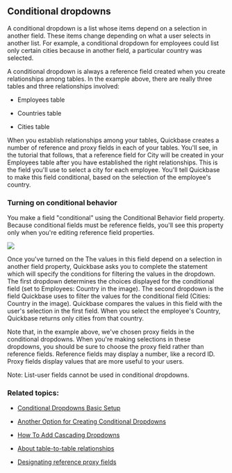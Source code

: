 ## Conditional dropdowns

A conditional dropdown is a list whose items depend on a selection in another field. These items change depending on what a user selects in another list. For example, a conditional dropdown for employees could list only certain cities because in another field, a particular country was selected.

A conditional dropdown is always a reference field created when you create relationships among tables. In the example above, there are really three tables and three relationships involved:

-   Employees table
    
-   Countries table
    
-   Cities table
    

When you establish relationships among your tables, Quickbase creates a number of reference and proxy fields in each of your tables. You'll see, in the tutorial that follows, that a reference field for City will be created in your Employees table after you have established the right relationships. This is the field you'll use to select a city for each employee. You'll tell Quickbase to make this field conditional, based on the selection of the employee's country.

### Turning on conditional behavior

You make a field "conditional" using the Conditional Behavior field property. Because conditional fields must be reference fields, you'll see this property only when you're editing reference field properties.

![](https://helpv2.quickbase.com/hc/article_attachments/4572812229652/conditionalbehavior.png)

Once you've turned on the The values in this field depend on a selection in another field property, Quickbase asks you to complete the statement which will specify the conditions for filtering the values in the dropdown. The first dropdown determines the choices displayed for the conditional field (set to Employees: Country in the image). The second dropdown is the field Quickbase uses to filter the values for the conditional field (Cities: Country in the image). Quickbase compares the values in this field with the user's selection in the first field. When you select the employee's Country, Quickbase returns only cities from that country.

Note that, in the example above, we've chosen proxy fields in the conditional dropdowns. When you're making selections in these dropdowns, you should be sure to choose the proxy field rather than reference fields. Reference fields may display a number, like a record ID. Proxy fields display values that are more useful to your users.

Note: List-user fields cannot be used in conditional dropdowns.

### Related topics:

-   [Conditional Dropdowns Basic Setup](https://helpv2.quickbase.com/hc/en-us/articles/4570293628436-Conditional-Dropdowns-Basic-Setup-)
    
-   [Another Option for Creating Conditional Dropdowns](https://helpv2.quickbase.com/hc/en-us/articles/4570400857620-Another-Option-for-Creating-Conditional-Dropdowns-)
    
-   [How To Add Cascading Dropdowns](https://helpv2.quickbase.com/hc/en-us/articles/4570407379604-How-To-Add-Cascading-Dropdowns-)
    
-   [About table-to-table relationships](https://helpv2.quickbase.com/hc/en-us/articles/4570287263636-About-table-to-table-relationships-)
    
-   [Designating reference proxy fields](https://helpv2.quickbase.com/hc/en-us/articles/4570306784404-Designating-reference-proxy-fields-)